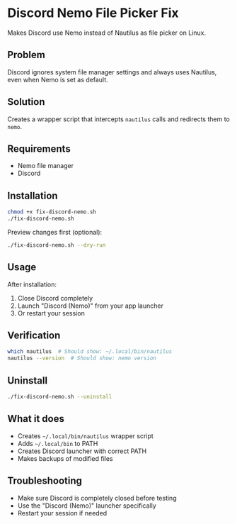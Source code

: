# Discord Nemo File Picker Fix

Makes Discord use Nemo instead of Nautilus as file picker on Linux.

## Problem

Discord ignores system file manager settings and always uses Nautilus, even when Nemo is set as default.

## Solution

Creates a wrapper script that intercepts `nautilus` calls and redirects them to `nemo`.

## Requirements

- Nemo file manager
- Discord

## Installation

```bash
chmod +x fix-discord-nemo.sh
./fix-discord-nemo.sh
```

Preview changes first (optional):
```bash
./fix-discord-nemo.sh --dry-run
```

## Usage

After installation:
1. Close Discord completely
2. Launch "Discord (Nemo)" from your app launcher
3. Or restart your session

## Verification

```bash
which nautilus  # Should show: ~/.local/bin/nautilus
nautilus --version  # Should show: nemo version
```

## Uninstall

```bash
./fix-discord-nemo.sh --uninstall
```

## What it does

- Creates `~/.local/bin/nautilus` wrapper script
- Adds `~/.local/bin` to PATH
- Creates Discord launcher with correct PATH
- Makes backups of modified files

## Troubleshooting

- Make sure Discord is completely closed before testing
- Use the "Discord (Nemo)" launcher specifically
- Restart your session if needed
